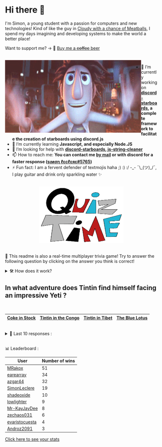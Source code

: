 # Hi there 👋

I'm Simon, a young student with a passion for computers and new technologies!
Kind of like the guy in [Cloudy with a chance of Meatballs](https://www.youtube.com/watch?v=dQw4w9WgXcQ), I spend my days imagining and developing systems to make the world a better place!

Want to support me? -> 🍺 [Buy me a ~~coffee~~ beer](https://www.buymeacoffee.com/SimonLeclere)

<br>

<img width="450" height="240" src="./assets/cloudyWithAChanceOfMeatBalls.gif" align=left>

- 🔭 I’m currently working on **[discord-starboards](https://github.com/SimonLeclere/discord-starboards), a complete framework to facilitate the creation of starboards using discord.js**
- 🌱 I’m currently learning **Javascript, and especially Node.JS**
- 🤔 I’m looking for help with **[discord-starboards](https://github.com/SimonLeclere/discord-starboards), [js-string-cleaner](https://github.com/SimonLeclere/Js-String-Cleaner)**
- 📫 How to reach me: **You can contact me [by mail](mailto:simon-leclere@orange.fr) or with discord for a faster response ([sιмση ℓεcℓεяε#5765](https://discord.com/invite/U2VGrkT))**
- ⚡ Fun fact: I am a fervent defender of textmojis haha ;) :) :/ -\_- ¯\\\_(ツ)\_/¯, I play guitar and drink only sparkling water ✨

<br>

<center><img width="280" height="187" src="./assets/quizTime.gif"></center>

<br>

🎲 This readme is also a real-time multiplayer trivia game! Try to answer the following question by clicking on the answer you think is correct!
<details>
  <summary>🛠️ How does it work?</summary>
  Each answer is a link to a pre-filled issue. When you press "Submit new issue", it triggers a Github action workflow that compares your answer with the correct answer, finds a new question and updates the readme.md file. Not bad huh?! This whole process only takes about 20 seconds!
</details>

## In what adventure does Tintin find himself facing an impressive Yeti ?

<br>

| [Coke in Stock](https://github.com/SimonLeclere/SimonLeclere/issues/new?title=quiz%7C850%7CCoke%20in%20Stock&body=Just%20click%20'Submit%20new%20issue'.) | [Tintin in the Congo](https://github.com/SimonLeclere/SimonLeclere/issues/new?title=quiz%7C850%7CTintin%20in%20the%20Congo&body=Just%20click%20'Submit%20new%20issue'.) | [Tintin in Tibet](https://github.com/SimonLeclere/SimonLeclere/issues/new?title=quiz%7C850%7CTintin%20in%20Tibet&body=Just%20click%20'Submit%20new%20issue'.) | [The Blue Lotus](https://github.com/SimonLeclere/SimonLeclere/issues/new?title=quiz%7C850%7CThe%20Blue%20Lotus&body=Just%20click%20'Submit%20new%20issue'.) |
| - | - | - | - | 

<br>

<details>
  <summary>📒 Last 10 responses :</summary>

- **SimonLeclere** answered **Microsoft Pace** to `What is the small name given to the sport bracelet marketed by Microsoft ?` (Wrong answer)
- **SimonLeclere** answered **Sequoia** to `In the United States, what tree over 83 meters tall is called General Sherman ?` (Good answer)
- **SimonLeclere** answered **Cheese** to `What is the main economic activity of the Pyrenean and Alpine frontiers ?` (Wrong answer)
- **SimonLeclere** answered **Wear of teeth** to `What is the most common cause of death among elephants in freedom ?` (Good answer)
- **SimonLeclere** answered **Mister Freeze** to `Who in the Comics has to keep their body extremely low ?` (Good answer)
- **SimonLeclere** answered **Tintin in Tibet** to `In what adventure does Tintin find himself facing an impressive Yeti ?` (Good answer)
- **shadeoxide** answered **Rafael Nadal** to `Which champion of clay is born on the island of Majorca ?` (Good answer)
- **shadeoxide** answered **Camouflage** to `Which of these dress colors does not exist in horses ?` (Good answer)
- **shadeoxide** answered **U.R.S.S.** to `What country created in 1918 an army called the Red Army ?` (Good answer)
- **SimonLeclere** answered **Brown bear** to `Which animal is the biggest known enemy of the variable nozzle ?` (Wrong answer)

</details>

<br>

📊 Leaderboard :

| User | Number of wins |
|-|-|
| [MRakox](https://github.com/MRakox) | 51 |
| [earearray](https://github.com/earearray) | 34 |
| [azgar44](https://github.com/azgar44) | 32 |
| [SimonLeclere](https://github.com/SimonLeclere) | 19 |
| [shadeoxide](https://github.com/shadeoxide) | 10 |
| [lowlighter](https://github.com/lowlighter) | 9 |
| [Mr-KayJayDee](https://github.com/Mr-KayJayDee) | 8 |
| [zechaos031](https://github.com/zechaos031) | 6 |
| [evaristocuesta](https://github.com/evaristocuesta) | 4 |
| [Androz2091](https://github.com/Androz2091) | 3 |

[Click here to see your stats](https://github.com/SimonLeclere/SimonLeclere/issues/new?title=MyStats&body=Just%20click%20%27Submit%20new%20issue%27.)

